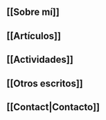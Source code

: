 ## [[Sobre mí]]

## [[Artículos]]

## [[Actividades]]

## [[Otros escritos]]

## [[Contact|Contacto]]